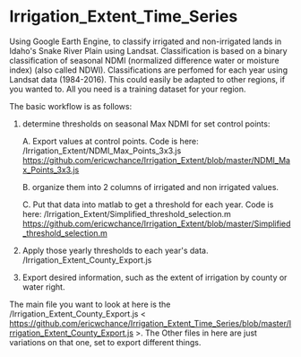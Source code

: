 # Irrigation_Extent_Time_Series
Using Google Earth Engine, to classify irrigated and non-irrigated lands in Idaho's Snake River Plain using Landsat. 
Classification is based on a binary classification of seasonal NDMI (normalized difference water or moisture index) (also called NDWI).
Classifications are perfomed for each year using Landsat data (1984-2016).
This could easily be adapted to other regions, if you wanted to. All you need is a training dataset for your region. 

The basic workflow is as follows:
1. determine thresholds on seasonal Max NDMI for set control points: 

   A. Export values at control points. Code is here: /Irrigation_Extent/NDMI_Max_Points_3x3.js https://github.com/ericwchance/Irrigation_Extent/blob/master/NDMI_Max_Points_3x3.js 

   B. organize them into 2 columns of irrigated and non irrigated values. 

   C. Put that data into matlab to get a threshold for each year. Code is here: /Irrigation_Extent/Simplified_threshold_selection.m https://github.com/ericwchance/Irrigation_Extent/blob/master/Simplified_threshold_selection.m
2. Apply those yearly thresholds to each year's data. /Irrigation_Extent_County_Export.js
3. Export desired information, such as the extent of irrigation by county or water right.

The main file you want to look at here is the /Irrigation_Extent_County_Export.js < https://github.com/ericwchance/Irrigation_Extent_Time_Series/blob/master/Irrigation_Extent_County_Export.js >. The Other files in here are just variations on that one, set to export different things. 
